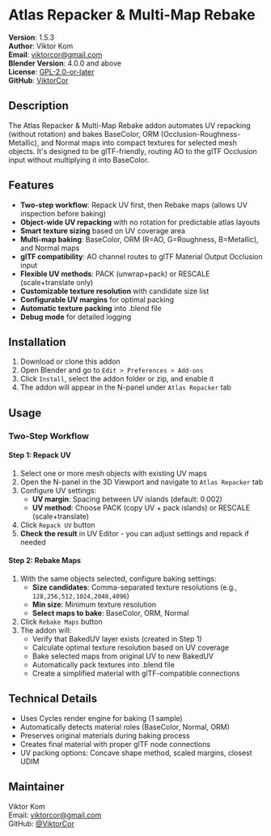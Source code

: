 # Atlas Repacker & Multi-Map Rebake

**Version**: 1.5.3  
**Author**: Viktor Kom  
**Email**: viktorcor@gmail.com  
**Blender Version**: 4.0.0 and above  
**License**: [GPL-2.0-or-later](https://www.gnu.org/licenses/gpl-2.0.html)  
**GitHub**: [ViktorCor](https://github.com/ViktorCor)

## Description
The Atlas Repacker & Multi-Map Rebake addon automates UV repacking (without rotation) and bakes BaseColor, ORM (Occlusion-Roughness-Metallic), and Normal maps into compact textures for selected mesh objects. It's designed to be glTF-friendly, routing AO to the glTF Occlusion input without multiplying it into BaseColor.

## Features
- **Two-step workflow**: Repack UV first, then Rebake maps (allows UV inspection before baking)
- **Object-wide UV repacking** with no rotation for predictable atlas layouts
- **Smart texture sizing** based on UV coverage area
- **Multi-map baking**: BaseColor, ORM (R=AO, G=Roughness, B=Metallic), and Normal maps
- **glTF compatibility**: AO channel routes to glTF Material Output Occlusion input
- **Flexible UV methods**: PACK (unwrap+pack) or RESCALE (scale+translate only)
- **Customizable texture resolution** with candidate size list
- **Configurable UV margins** for optimal packing
- **Automatic texture packing** into .blend file
- **Debug mode** for detailed logging

## Installation
1. Download or clone this addon
2. Open Blender and go to `Edit > Preferences > Add-ons`
3. Click `Install`, select the addon folder or zip, and enable it
4. The addon will appear in the N-panel under `Atlas Repacker` tab

## Usage

### Two-Step Workflow

#### Step 1: Repack UV
1. Select one or more mesh objects with existing UV maps
2. Open the N-panel in the 3D Viewport and navigate to `Atlas Repacker` tab
3. Configure UV settings:
   - **UV margin**: Spacing between UV islands (default: 0.002)
   - **UV method**: Choose PACK (copy UV + pack islands) or RESCALE (scale+translate)
4. Click `Repack UV` button
5. **Check the result** in UV Editor - you can adjust settings and repack if needed

#### Step 2: Rebake Maps
1. With the same objects selected, configure baking settings:
   - **Size candidates**: Comma-separated texture resolutions (e.g., `128,256,512,1024,2048,4096`)
   - **Min size**: Minimum texture resolution
   - **Select maps to bake**: BaseColor, ORM, Normal
2. Click `Rebake Maps` button
3. The addon will:
   - Verify that BakedUV layer exists (created in Step 1)
   - Calculate optimal texture resolution based on UV coverage
   - Bake selected maps from original UV to new BakedUV
   - Automatically pack textures into .blend file
   - Create a simplified material with glTF-compatible connections

## Technical Details
- Uses Cycles render engine for baking (1 sample)
- Automatically detects material roles (BaseColor, Normal, ORM)
- Preserves original materials during baking process
- Creates final material with proper glTF node connections
- UV packing options: Concave shape method, scaled margins, closest UDIM

## Maintainer
Viktor Kom  
Email: viktorcor@gmail.com  
GitHub: [@ViktorCor](https://github.com/ViktorCor)

